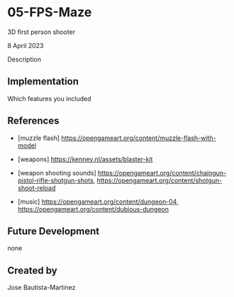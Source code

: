 # 05-FPS-Maze
3D first person shooter

8 April 2023

Description

## Implementation
Which features you included

## References

- [muzzle flash] https://opengameart.org/content/muzzle-flash-with-model

- [weapons] https://kenney.nl/assets/blaster-kit

- [weapon shooting sounds] https://opengameart.org/content/chaingun-pistol-rifle-shotgun-shots, https://opengameart.org/content/shotgun-shoot-reload

- [music] https://opengameart.org/content/dungeon-04, https://opengameart.org/content/dubious-dungeon

## Future Development
none
## Created by
Jose Bautista-Martinez
